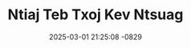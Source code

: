 ---
layout: movie-video-data
date: 2025-03-01 21:25:08 -0829
categories: movie

# Site Attributes
title: "Ntiaj Teb Txoj Kev Ntsuag"
permalink: "/movie/Ntiaj_Teb_Txoj_Kev_Ntsuag"

# Movie Attributes
synopsis: "Thaum ub nyob los tsuas teb, ntxoov choj yog ib tug coj noj coj ua, muaj koob nto npe, hmoov tsis muaj lub tebchaws poob, thiaj khiav tuaj rau thaib teb tso poj niam thiab cov menyuam tseg tuaj tom qab. Thaum kawvg, ntxoov choj txiav txim siab yuam kev tuaj mus nyob rau tebchaws America, tuaj ntsib kev txom nyem ntsuav, suab tsis qhuav dej, plawv tsis qhuav ntshav thiaj tau tso ob tug ntxhais ua ntsuag nyob txom nyem tsis muaj vaj tse. Txoj kev ntsuag yog leej twg tsis tau ua, ces yuav tsis paub, tab sis yog raug rau leej twg lawm ces, yuav los kua muag. "
producer: "Star Pictures Family Entertainment"
director: "Atary Xiong"
writer: "Chong Yang"
video_link: ""
genre: "Drama Romance"
year: "1995"
release_type: "VHS"
storage: "Center for Hmong Studies"
thumbnail: "/assets/images/movie_thumbnails/Ntiaj Teb Txoj Kev Ntsuag.jpeg"
publishing_company: "Star Pictures Family Entertainment"

# Sequels + Parts
base_movie: ""
total_parts: 0
sequel: ""

# Movie Cast
cast:
- name: "Cua Yang"
- name: "Zoua Vang"
- name: "Toua Vang"
- name: "John Chang"
---